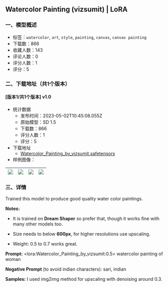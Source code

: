 ## Watercolor Painting (vizsumit) | LoRA
### 一、模型概述

- 标签：`watercolor`, `art`, `style`, `painting`, `canvas`, `canvas painting`
- 下载数：866
- 收藏人数：143
- 评论人数：0
- 评分人数：1
- 评分：5

### 二、下载地址（共1个版本）

#### [版本1/共1个版本] v1.0

- 统计数据
  - 发布时间：2023-05-02T10:45:08.055Z
  - 原始模型：SD 1.5
  - 下载数：866
  - 评分人数：1
  - 评分：5
- 下载地址
  - [Watercolor_Painting_by_vizsumit.safetensors](https://civitai.com/api/download/models/60483)
- 样例图像：

| <img src="https://image.civitai.com/xG1nkqKTMzGDvpLrqFT7WA/67d0daa2-c949-413e-ca79-dc85644a8200/width=450/662555.jpeg" /> | <img src="https://image.civitai.com/xG1nkqKTMzGDvpLrqFT7WA/3c53054f-ec9b-478f-9aad-2223dc655300/width=450/661138.jpeg" /> | <img src="https://image.civitai.com/xG1nkqKTMzGDvpLrqFT7WA/16fa22c3-6238-4ed6-4d77-dea8a76ce500/width=450/661141.jpeg" /> | <img src="https://image.civitai.com/xG1nkqKTMzGDvpLrqFT7WA/3978f504-901f-4fb4-8ad7-89188d714700/width=450/661139.jpeg" /> |
| ---- | ---- | ---- | ---- |


### 三、详情
<p>Trained this model to produce good quality water color paintings.</p><p></p><p><strong>Notes:</strong></p><ul><li><p>It is trained on <strong>Dream Shaper</strong> so prefer that, though it works fine with many other models too.</p></li><li><p>Size needs to below <strong>600px</strong>, for higher resolutions use upscaling.</p></li><li><p>Weight: 0.5 to 0.7 works great.</p></li></ul><p></p><p><strong>Prompt:</strong> &lt;lora:Watercolor_Painting_by_vizsumit:0.5&gt; watercolor painting of woman</p><p><strong>Negative Prompt </strong>(to avoid indian characters): sari, indian</p><p></p><p><strong>Samples:</strong> I used img2img method for upscaling with denoising around 0.3.</p>